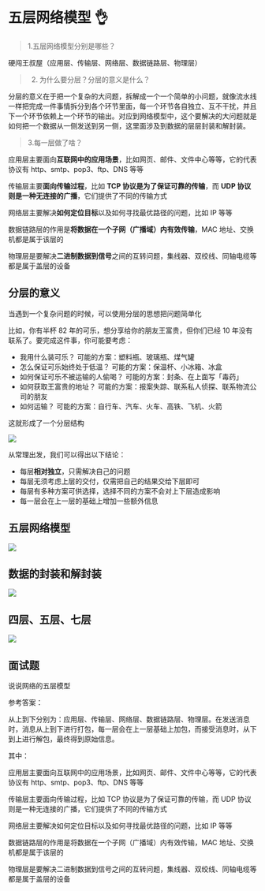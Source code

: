 # 五层网络模型 👌

> 1.五层网络模型分别是哪些？

硬闯王叔屋（应用层、传输层、网络层、数据链路层、物理层）

> 2. 为什么要分层？分层的意义是什么？

分层的意义在于把一个复杂的大问题，拆解成一个一个简单的小问题，就像流水线一样把完成一件事情拆分到各个环节里面，每一个环节各自独立、互不干扰，并且下一个环节依赖上一个环节的输出。对应到网络模型中，这个要解决的大问题就是如何把一个数据从一侧发送到另一侧，这里面涉及到数据的层层封装和解封装。

> 3.每一层做了啥？

应用层主要面向**互联网中的应用场景**，比如网页、邮件、文件中心等等，它的代表协议有 http、smtp、pop3、ftp、DNS 等等

传输层主要**面向传输过程**，比如 **TCP 协议是为了保证可靠的传输**，而 **UDP 协议则是一种无连接的广播**，它们提供了不同的传输方式

网络层主要解决**如何定位目标**以及如何寻找最优路径的问题，比如 IP 等等

数据链路层的作用是**将数据在一个子网（广播域）内有效传输**，MAC 地址、交换机都是属于该层的

物理层是要解决**二进制数据到信号**之间的互转问题，集线器、双绞线、同轴电缆等都是属于盖层的设备

## 分层的意义

当遇到一个复杂问题的时候，可以使用分层的思想把问题简单化

比如，你有半杯 82 年的可乐，想分享给你的朋友王富贵，但你们已经 10 年没有联系了。要完成这件事，你可能要考虑：

-   我用什么装可乐？
    可能的方案：塑料瓶、玻璃瓶、煤气罐
-   怎么保证可乐始终处于低温？
    可能的方案：保温杯、小冰箱、冰盒
-   如何保证可乐不被运输的人偷喝？
    可能的方案：封条、在上面写「毒药」
-   如何获取王富贵的地址？
    可能的方案：报案失踪、联系私人侦探、联系物流公司的朋友
-   如何运输？
    可能的方案：自行车、汽车、火车、高铁、飞机、火箭

这就形成了一个分层结构

![](https://bu.dusays.com/2025/07/16/68773fd08da1e.png)

从常理出发，我们可以得出以下结论：

-   每层**相对独立**，只需解决自己的问题
-   每层无须考虑上层的交付，仅需把自己的结果交给下层即可
-   每层有多种方案可供选择，选择不同的方案不会对上下层造成影响
-   每一层会在上一层的基础上增加一些额外信息

## 五层网络模型

![](https://bu.dusays.com/2025/07/16/68773fcfae02b.png)

## 数据的封装和解封装

![](https://bu.dusays.com/2025/07/16/68773fd0024c4.png)

## 四层、五层、七层

![](https://bu.dusays.com/2025/07/16/68773fd00efe4.png)

## 面试题

说说网络的五层模型

参考答案：

从上到下分别为：应用层、传输层、网络层、数据链路层、物理层。在发送消息时，消息从上到下进行打包，每一层会在上一层基础上加包，而接受消息时，从下到上进行解包，最终得到原始信息。

其中：

应用层主要面向互联网中的应用场景，比如网页、邮件、文件中心等等，它的代表协议有 http、smtp、pop3、ftp、DNS 等等

传输层主要面向传输过程，比如 TCP 协议是为了保证可靠的传输，而 UDP 协议则是一种无连接的广播，它们提供了不同的传输方式

网络层主要解决如何定位目标以及如何寻找最优路径的问题，比如 IP 等等

数据链路层的作用是将数据在一个子网（广播域）内有效传输，MAC 地址、交换机都是属于该层的

物理层是要解决二进制数据到信号之间的互转问题，集线器、双绞线、同轴电缆等都是属于盖层的设备

